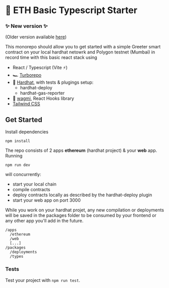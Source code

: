 # 🔌 ETH Basic Typescript Starter

### ✨ New version ✨

(Older version available [here](https://github.com/nezz0746/typescript-eth-starter/tree/12d7cd88a70251b134abea7ea7c0666aa2142de0))

This monorepo should allow you to get started with a simple Greeter smart contract on your local hardhat netowrk and Polygon testnet (Mumbai) in record time with this basic react stack using

- React / Typescript (Vite ⚡)
- 🏎️  [Turborepo](https://turborepo.org/)
- 👷 [Hardhat](https://hardhat.org/), with tests & plugings setup:
  - hardhat-deploy
  - hardhat-gas-reporter
- 🚀 [wagmi](https://wagmi.sh/), React Hooks library
- [Tailwind CSS](https://tailwindcss.com/)

## Get Started

Install dependencies

```
npm install
```

The repo consists of 2 apps **ethereum** (hardhat project) & your **web** app. Running

```
npm run dev
```

will concurrently:

- start your local chain
- compile contracts
- deploy contracts locally as described by the hardhat-deploy plugin
- start your web app on port 3000

While you work on your hardhat projet, any new compilation or deployments will be saved in the packages folder to
be consumed by your frontend or any other app you'll add in the future.

```
/apps
  /ethereum
  /web
  [...]
/packages
  /deployments
  /types
```

### Tests

Test your project with `npm run test`.
